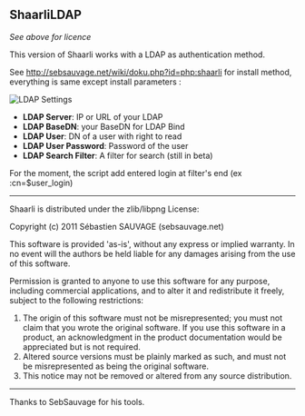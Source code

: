 ShaarliLDAP 
------------------------------------------------------------------------------
_See above for licence_

This version of Shaarli works with a LDAP as authentication method.

See http://sebsauvage.net/wiki/doku.php?id=php:shaarli for install method,
everything is same except install parameters :

![LDAP Settings](https://raw.github.com/Issif/ShaarliLDAP/master/images/ldap_settings.png)

* **LDAP Server**: IP or URL of your LDAP
* **LDAP BaseDN**: your BaseDN for LDAP Bind
* **LDAP User**: DN of a user with right to read	
* **LDAP User Password**: Password of the user
* **LDAP Search Filter**: A filter for search (still in beta)

For the moment, the script add entered login at filter's end 
(ex :cn=$user_login)

------------------------------------------------------------------------------
Shaarli is distributed under the zlib/libpng License:

Copyright (c) 2011 Sébastien SAUVAGE (sebsauvage.net)

This software is provided 'as-is', without any express or implied warranty.
In no event will the authors be held liable for any damages arising from
the use of this software.

Permission is granted to anyone to use this software for any purpose,
including commercial applications, and to alter it and redistribute it 
freely, subject to the following restrictions:

  1. The origin of this software must not be misrepresented; you must not 
     claim that you wrote the original software. If you use this software
     in a product, an acknowledgment in the product documentation would
     be appreciated but is not required.
  2. Altered source versions must be plainly marked as such, and must
     not be misrepresented as being the original software.
  3. This notice may not be removed or altered from any source distribution.

------------------------------------------------------------------------------
Thanks to SebSauvage for his tools.
